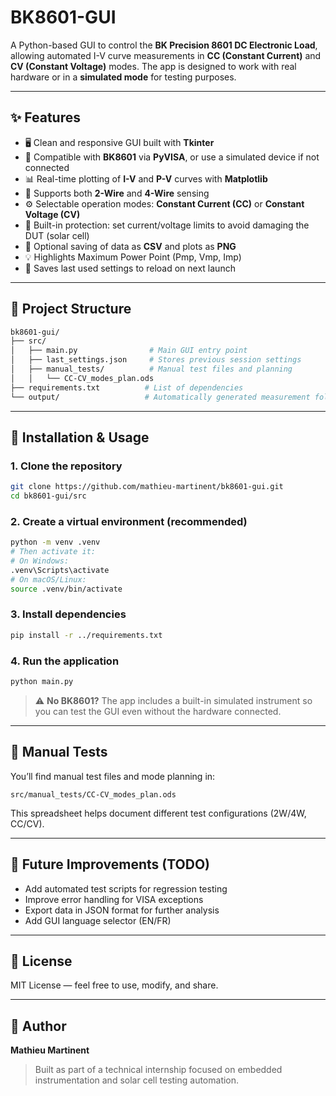 # BK8601-GUI

A Python-based GUI to control the **BK Precision 8601 DC Electronic Load**, allowing automated I-V curve measurements in **CC (Constant Current)** and **CV (Constant Voltage)** modes. The app is designed to work with real hardware or in a **simulated mode** for testing purposes.

---

## ✨ Features

* 🖥️ Clean and responsive GUI built with **Tkinter**
* 🔌 Compatible with **BK8601** via **PyVISA**, or use a simulated device if not connected
* 📊 Real-time plotting of **I-V** and **P-V** curves with **Matplotlib**
* 🧪 Supports both **2-Wire** and **4-Wire** sensing
* ⚙️ Selectable operation modes: **Constant Current (CC)** or **Constant Voltage (CV)**
* 🔐 Built-in protection: set current/voltage limits to avoid damaging the DUT (solar cell)
* 💾 Optional saving of data as **CSV** and plots as **PNG**
* 💡 Highlights Maximum Power Point (Pmp, Vmp, Imp)
* 💼 Saves last used settings to reload on next launch

---

## 📁 Project Structure

```bash
bk8601-gui/
├── src/
│   ├── main.py                # Main GUI entry point
│   ├── last_settings.json     # Stores previous session settings
│   ├── manual_tests/          # Manual test files and planning
│   │   └── CC-CV_modes_plan.ods
├── requirements.txt          # List of dependencies
└── output/                   # Automatically generated measurement folders
```

---

## 🚀 Installation & Usage

### 1. Clone the repository

```bash
git clone https://github.com/mathieu-martinent/bk8601-gui.git
cd bk8601-gui/src
```

### 2. Create a virtual environment (recommended)

```bash
python -m venv .venv
# Then activate it:
# On Windows:
.venv\Scripts\activate
# On macOS/Linux:
source .venv/bin/activate
```

### 3. Install dependencies

```bash
pip install -r ../requirements.txt
```

### 4. Run the application

```bash
python main.py
```

> ⚠️ **No BK8601?** The app includes a built-in simulated instrument so you can test the GUI even without the hardware connected.

---

## 🧪 Manual Tests

You’ll find manual test files and mode planning in:

```
src/manual_tests/CC-CV_modes_plan.ods
```

This spreadsheet helps document different test configurations (2W/4W, CC/CV).

---

## 🔮 Future Improvements (TODO)

* Add automated test scripts for regression testing
* Improve error handling for VISA exceptions
* Export data in JSON format for further analysis
* Add GUI language selector (EN/FR)

---

## 📝 License

MIT License — feel free to use, modify, and share.

---

## 👤 Author

**Mathieu Martinent**

> Built as part of a technical internship focused on embedded instrumentation and solar cell testing automation.
